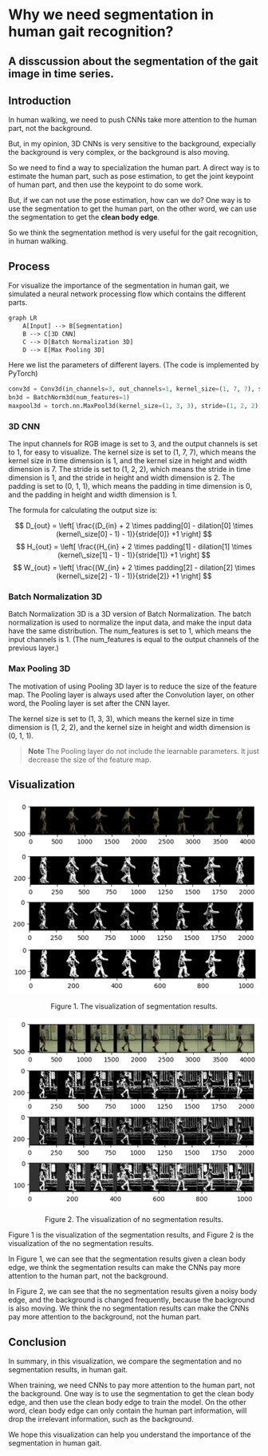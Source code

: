 # Why we need segmentation in human gait recognition?

## A disscussion about the segmentation of the gait image in time series.

## Introduction

In human walking, we need to push CNNs take more attention to the human part, not the background.

But, in my opinion, 3D CNNs is very sensitive to the background, expecially the background is very complex, or the background is also moving.

So we need to find a way to specialization the human part.
A direct way is to estimate the human part, such as pose estimation, to get the joint keypoint of human part, and then use the keypoint to do some work.

But, if we can not use the pose estimation, how can we do?
One way is to use the segmentation to get the human part, on the other word, we can use the segmentation to get the **clean body edge**.

So we think the segmentation method is very useful for the gait recognition, in human walking.

## Process

For visualize the importance of the segmentation in human gait, we simulated a neural network processing flow which contains the different parts.

```mermaid
graph LR
    A[Input] --> B[Segmentation]
    B --> C[3D CNN]
    C --> D[Batch Normalization 3D]
    D --> E[Max Pooling 3D]
```

Here we list the parameters of different layers.
(The code is implemented by PyTorch)

```python
conv3d = Conv3d(in_channels=3, out_channels=1, kernel_size=(1, 7, 7), stride=(1, 2, 2), padding=(0, 3, 3))
bn3d = BatchNorm3d(num_features=1)
maxpool3d = torch.nn.MaxPool3d(kernel_size=(1, 3, 3), stride=(1, 2, 2), padding=(0, 1, 1))
```

### 3D CNN

The input channels for RGB image is set to 3, and the output channels is set to 1, for easy to visualize.
The kernel size is set to (1, 7, 7), which means the kernel size in time dimension is 1, and the kernel size in height and width dimension is 7.
The stride is set to (1, 2, 2), which means the stride in time dimension is 1, and the stride in height and width dimension is 2.
The padding is set to (0, 1, 1), which means the padding in time dimension is 0, and the padding in height and width dimension is 1.

The formula for calculating the output size is:

$$
D_{out} = \left[ \frac{(D_{in} + 2 \times padding[0] - dilation[0] \times (kernel\_size[0] - 1) - 1)}{stride[0]} +1 \right]
$$
$$
H_{out} = \left[ \frac{(H_{in} + 2 \times padding[1] - dilation[1] \times (kernel\_size[1] - 1) - 1)}{stride[1]} +1 \right]
$$
$$
W_{out} = \left[ \frac{(W_{in} + 2 \times padding[2] - dilation[2] \times (kernel\_size[2] - 1) - 1)}{stride[2]} +1 \right]
$$

### Batch Normalization 3D

Batch Normalization 3D is a 3D version of Batch Normalization.
The batch normalization is used to normalize the input data, and make the input data have the same distribution.
The num_features is set to 1, which means the input channels is 1.
(The num_features is equal to the output channels of the previous layer.)

### Max Pooling 3D

The motivation of using Pooling 3D layer is to reduce the size of the feature map.
The Pooling layer is always used after the Convolution layer, on other word, the Pooling layer is set after the CNN layer.

The kernel size is set to (1, 3, 3), which means the kernel size in time dimension is (1, 2, 2), and the kernel size in height and width dimension is (0, 1, 1).

> **Note** 
> The Pooling layer do not include the learnable parameters. It just decrease the size of the feature map.

## Visualization

![segmentation](./imgs/segmentation/seg.png)

<center>Figure 1. The visualization of segmentation results.</center>

![no_seg](./imgs/segmentation/no_seg.png)

<center>Figure 2. The visualization of no segmentation results.</center>

Figure 1 is the visualization of the segmentation results, and Figure 2 is the visualization of the no segmentation results.

In Figure 1, we can see that the segmentation results given a clean body edge, we think the segmentation results can make the CNNs pay more attention to the human part, not the background.

In Figure 2, we can see that the no segmentation results given a noisy body edge, and the background is changed frequently, because the background is also moving.
We think the no segmentation results can make the CNNs pay more attention to the background, not the human part.

## Conclusion

In summary, in this visualization, we compare the segmentation and no segmentation results, in human gait.

When training, we need CNNs to pay more attention to the human part, not the background.
One way is to use the segmentation to get the clean body edge, and then use the clean body edge to train the model.
On the other word, clean body edge can only contain the human part information, will drop the irrelevant information, such as the background.

We hope this visualization can help you understand the importance of the segmentation in human gait.